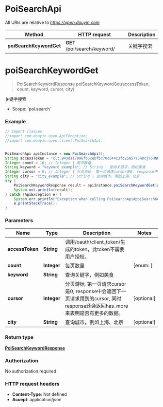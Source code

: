 # PoiSearchApi

All URIs are relative to *https://open.douyin.com*

Method | HTTP request | Description
------------- | ------------- | -------------
[**poiSearchKeywordGet**](PoiSearchApi.md#poiSearchKeywordGet) | **GET** /poi/search/keyword/ | 关键字搜索

<a name="poiSearchKeywordGet"></a>
# **poiSearchKeywordGet**
> PoiSearchKeywordResponse poiSearchKeywordGet(accessToken, count, keyword, cursor, city)

关键字搜索

* Scope: &#x60;poi.search&#x60; 

### Example
```java
// Import classes:
//import com.douyin.open.ApiException;
//import com.douyin.open.client.PoiSearchApi;


PoiSearchApi apiInstance = new PoiSearchApi();
String accessToken = "clt.943da17996fb5cebfbc70c044c3fc25a57T54DcjT6HNKGqnUdxzy1KcxFnZ"; // String | 调用/oauth/client_token/生成的token，此token不需要用户授权。
Integer count = 10; // Integer | 每页数量
String keyword = "keyword_example"; // String | 查询关键字，例如美食
Integer cursor = 0; // Integer | 分页游标, 第一页请求cursor是0, response中会返回下一页请求用到的cursor, 同时response还会返回has_more来表明是否有更多的数据。
String city = "city_example"; // String | 查询城市，例如上海、北京
try {
    PoiSearchKeywordResponse result = apiInstance.poiSearchKeywordGet(accessToken, count, keyword, cursor, city);
    System.out.println(result);
} catch (ApiException e) {
    System.err.println("Exception when calling PoiSearchApi#poiSearchKeywordGet");
    e.printStackTrace();
}
```

### Parameters

Name | Type | Description  | Notes
------------- | ------------- | ------------- | -------------
 **accessToken** | **String**| 调用/oauth/client_token/生成的token，此token不需要用户授权。 |
 **count** | **Integer**| 每页数量 | [enum: ]
 **keyword** | **String**| 查询关键字，例如美食 |
 **cursor** | **Integer**| 分页游标, 第一页请求cursor是0, response中会返回下一页请求用到的cursor, 同时response还会返回has_more来表明是否有更多的数据。 | [optional]
 **city** | **String**| 查询城市，例如上海、北京 | [optional]

### Return type

[**PoiSearchKeywordResponse**](PoiSearchKeywordResponse.md)

### Authorization

No authorization required

### HTTP request headers

 - **Content-Type**: Not defined
 - **Accept**: application/json

